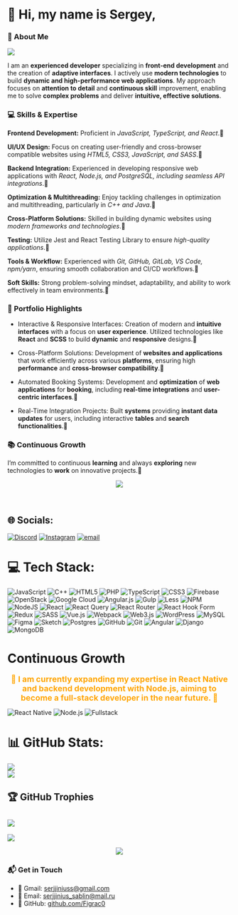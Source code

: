 # 👋 Hi, my name is Sergey,<br>
### 🚀 About Me
<a href="https://figrac0.github.io/" target="_blank">
  <img src="https://img.shields.io/badge/🌐%20Portfolio-blue?style=for-the-badge" />
</a>

I am an **experienced developer** specializing in **front-end development** and the creation of **adaptive interfaces**. I actively use **modern technologies** to build **dynamic and high-performance web applications**. My approach focuses on **attention to detail** and **continuous skill** improvement, enabling me to solve **complex problems** and deliver **intuitive, effective solutions**.



### 💻 Skills & Expertise
**Frontend Development:** Proficient in _JavaScript, TypeScript, and React_.📍

**UI/UX Design:** Focus on creating user-friendly and cross-browser compatible websites using _HTML5, CSS3, JavaScript, and SASS_.📍

**Backend Integration:** Experienced in developing responsive web applications with _React, Node.js, and PostgreSQL, including seamless API integrations_.📍

**Optimization & Multithreading:** Enjoy tackling challenges in optimization and multithreading, particularly in _C++ and Java_.📍

**Cross-Platform Solutions:** Skilled in building dynamic websites using _modern frameworks and technologies_.📍

**Testing:** Utilize Jest and React Testing Library to ensure _high-quality applications_.📍

**Tools & Workflow:** Experienced with _Git, GitHub, GitLab, VS Code, npm/yarn_, ensuring smooth collaboration and CI/CD workflows.📍

**Soft Skills:** Strong problem-solving mindset, adaptability, and ability to work effectively in team environments.📍

### 🌟 Portfolio Highlights

+ Interactive & Responsive Interfaces: Creation of modern and **intuitive interfaces** with a focus on **user experience**. Utilized technologies like **React** and **SCSS** to build **dynamic** and **responsive** designs.🧚

+ Cross-Platform Solutions: Development of **websites and applications** that work efficiently across various **platforms**, ensuring high **performance** and **cross-browser compatibility**.🤖

+ Automated Booking Systems: Development and **optimization** of **web applications** for **booking**, including **real-time integrations** and **user-centric interfaces**.🧙

+ Real-Time Integration Projects: Built **systems** providing **instant data updates** for users, including interactive **tables** and **search functionalities**.🐉

### 📚 Continuous Growth
I’m committed to continuous **learning** and always **exploring** new technologies to **work** on innovative projects.🧮

<p align="center">
  <img src="https://media3.giphy.com/media/v1.Y2lkPTc5MGI3NjExdDU5NGE3Y2RqbWp6ZG9kczR0ZnN3ZjdnZXJ1NWpoMG1xanl4NnMwbSZlcD12MV9pbnRlcm5hbF9naWZfYnlfaWQmY3Q9Zw/tJDz8mPYyUJZ1Pg9fA/giphy.gif" />
</p><br>


## 🌐 Socials:
[![Discord](https://img.shields.io/badge/Discord-%237289DA.svg?logo=discord&logoColor=white)](https://discord.gg/.sabilin) [![Instagram](https://img.shields.io/badge/Instagram-%23E4405F.svg?logo=Instagram&logoColor=white)](https://instagram.com/@fajllovt42) [![email](https://img.shields.io/badge/Email-D14836?logo=gmail&logoColor=white)](mailto:serjjinius@gmail.com) 

# 💻 Tech Stack:
![JavaScript](https://img.shields.io/badge/javascript-%23323330.svg?style=for-the-badge&logo=javascript&logoColor=%23F7DF1E) ![C++](https://img.shields.io/badge/c++-%2300599C.svg?style=for-the-badge&logo=c%2B%2B&logoColor=white) ![HTML5](https://img.shields.io/badge/html5-%23E34F26.svg?style=for-the-badge&logo=html5&logoColor=white) ![PHP](https://img.shields.io/badge/php-%23777BB4.svg?style=for-the-badge&logo=php&logoColor=white) ![TypeScript](https://img.shields.io/badge/typescript-%23007ACC.svg?style=for-the-badge&logo=typescript&logoColor=white) ![CSS3](https://img.shields.io/badge/css3-%231572B6.svg?style=for-the-badge&logo=css3&logoColor=white) ![Firebase](https://img.shields.io/badge/firebase-%23039BE5.svg?style=for-the-badge&logo=firebase) ![OpenStack](https://img.shields.io/badge/Openstack-%23f01742.svg?style=for-the-badge&logo=openstack&logoColor=white) ![Google Cloud](https://img.shields.io/badge/GoogleCloud-%234285F4.svg?style=for-the-badge&logo=google-cloud&logoColor=white) ![Angular.js](https://img.shields.io/badge/angular.js-%23E23237.svg?style=for-the-badge&logo=angularjs&logoColor=white) ![Gulp](https://img.shields.io/badge/GULP-%23CF4647.svg?style=for-the-badge&logo=gulp&logoColor=white) ![Less](https://img.shields.io/badge/less-2B4C80?style=for-the-badge&logo=less&logoColor=white) ![NPM](https://img.shields.io/badge/NPM-%23CB3837.svg?style=for-the-badge&logo=npm&logoColor=white) ![NodeJS](https://img.shields.io/badge/node.js-6DA55F?style=for-the-badge&logo=node.js&logoColor=white) ![React](https://img.shields.io/badge/react-%2320232a.svg?style=for-the-badge&logo=react&logoColor=%2361DAFB) ![React Query](https://img.shields.io/badge/-React%20Query-FF4154?style=for-the-badge&logo=react%20query&logoColor=white) ![React Router](https://img.shields.io/badge/React_Router-CA4245?style=for-the-badge&logo=react-router&logoColor=white) ![React Hook Form](https://img.shields.io/badge/React%20Hook%20Form-%23EC5990.svg?style=for-the-badge&logo=reacthookform&logoColor=white) ![Redux](https://img.shields.io/badge/redux-%23593d88.svg?style=for-the-badge&logo=redux&logoColor=white) ![SASS](https://img.shields.io/badge/SASS-hotpink.svg?style=for-the-badge&logo=SASS&logoColor=white) ![Vue.js](https://img.shields.io/badge/vue.js-%2335495e.svg?style=for-the-badge&logo=vuedotjs&logoColor=%234FC08D) ![Webpack](https://img.shields.io/badge/webpack-%238DD6F9.svg?style=for-the-badge&logo=webpack&logoColor=black) ![Web3.js](https://img.shields.io/badge/web3.js-F16822?style=for-the-badge&logo=web3.js&logoColor=white) ![WordPress](https://img.shields.io/badge/WordPress-%23117AC9.svg?style=for-the-badge&logo=WordPress&logoColor=white) ![MySQL](https://img.shields.io/badge/mysql-4479A1.svg?style=for-the-badge&logo=mysql&logoColor=white) ![Figma](https://img.shields.io/badge/figma-%23F24E1E.svg?style=for-the-badge&logo=figma&logoColor=white) ![Sketch](https://img.shields.io/badge/Sketch-FFB387?style=for-the-badge&logo=sketch&logoColor=black) ![Postgres](https://img.shields.io/badge/postgres-%23316192.svg?style=for-the-badge&logo=postgresql&logoColor=white) ![GitHub](https://img.shields.io/badge/github-%23121011.svg?style=for-the-badge&logo=github&logoColor=white) ![Git](https://img.shields.io/badge/git-%23F05033.svg?style=for-the-badge&logo=git&logoColor=white) ![Angular](https://img.shields.io/badge/angular-%23DD0031.svg?style=for-the-badge&logo=angular&logoColor=white) ![Django](https://img.shields.io/badge/django-%23092E20.svg?style=for-the-badge&logo=django&logoColor=white) ![MongoDB](https://img.shields.io/badge/MongoDB-%234ea94b.svg?style=for-the-badge&logo=mongodb&logoColor=white)

# Continuous Growth

<p align="center">
  <b><span style="color:orange; font-size:18px;">
    🚀 I am currently expanding my expertise in React Native and backend development with Node.js,  
    aiming to become a full-stack developer in the near future. 🌟
  </span></b>
</p>

![React Native](https://img.shields.io/badge/React%20Native-Expertise-blue?style=for-the-badge&logo=react)
![Node.js](https://img.shields.io/badge/Node.js-Backend-green?style=for-the-badge&logo=node.js)
![Fullstack](https://img.shields.io/badge/Future-Fullstack-orange?style=for-the-badge)

# 📊 GitHub Stats:
![](https://github-readme-streak-stats.herokuapp.com/?user=Figrac0&theme=aura&hide_border=false)<br/>
![](https://github-readme-stats.vercel.app/api/top-langs/?username=Figrac0&theme=aura&hide_border=false&include_all_commits=false&count_private=false&layout=compact)

## 🏆 GitHub Trophies
![](https://github-profile-trophy.vercel.app/?username=Figrac0&theme=gruvbox&no-frame=false&no-bg=false&margin-w=4)
---
[![](https://visitcount.itsvg.in/api?id=Figrac0&icon=3&color=10)](https://visitcount.itsvg.in)

<!-- Proudly created with GPRM ( https://gprm.itsvg.in ) -->
<p align="center">
  <img src="https://media4.giphy.com/media/v1.Y2lkPTc5MGI3NjExOWxqM3JocnBxMHl5Y3V5ZWFxZ2JldWdvZ2s0aGViZ3ZtbWExdnhmMyZlcD12MV9pbnRlcm5hbF9naWZfYnlfaWQmY3Q9Zw/WE59KFXbaf6tsAn2zW/giphy.gif" />
</p>

### 📬 Get in Touch
- 📧 Gmail: serjjiniuss@gmail.com
- 💼 Email: serjjinius_sablin@mail.ru
- 🐙 GitHub: [github.com/Figrac0](https://github.com/Figrac0) 
